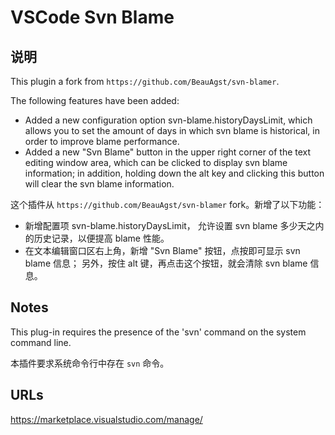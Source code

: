 # VSCode Svn Blame

## 说明

This plugin a fork from `https://github.com/BeauAgst/svn-blamer`.

 The following features have been added:

- Added a new configuration option svn-blame.historyDaysLimit, which allows you to set the amount of days in which svn blame is historical, in order to improve blame performance.
- Added a new "Svn Blame" button in the upper right corner of the text editing window area, which can be clicked to display svn blame information; in addition, holding down the alt key and clicking this button will clear the svn blame information.


这个插件从 `https://github.com/BeauAgst/svn-blamer` fork。新增了以下功能：

- 新增配置项 svn-blame.historyDaysLimit， 允许设置 svn blame 多少天之内的历史记录，以便提高 blame 性能。
- 在文本编辑窗口区右上角，新增 "Svn Blame" 按钮，点按即可显示 svn blame 信息； 另外，按住 alt 键，再点击这个按钮，就会清除  svn blame 信息。

## Notes

This plug-in requires the presence of the 'svn' command on the system command line.

本插件要求系统命令行中存在 `svn` 命令。

## URLs

https://marketplace.visualstudio.com/manage/